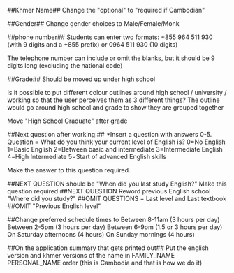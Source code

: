 
##Khmer Name##
Change the "optional" to "required if Cambodian"

##Gender##
Change gender choices to Male/Female/Monk

##phone number##
Students can enter two formats:
+855 964 511 930 (with 9 digits and a +855 prefix)
or 0964 511 930 (10 digits)

The telephone number can include or omit the blanks, but it should be 9 digits long (excluding the national code)

##Grade##
Should be moved up under high school

Is it possible to put different colour outlines around high school / university / working so that the user perceives them as 3 different things? The outline would go around high school and grade to show they are grouped together

Move "High School Graduate" after grade

##Next question after working:##
*Insert a question with answers 0-5. Question = What do you think your current level of English is?
0=No English
1=Basic English
2=Between basic and intermediate
3=Intermediate English
4=High Intermediate
5=Start of advanced English skills

Make the answer to this question required.

##NEXT QUESTION should be "When did you last study English?"
Make this question required
##NEXT QUESTION Reword previous English school "Where did you study?"
##OMIT QUESTIONS = Last level and Last textbook
##OMIT "Previous English level"

##Change preferred schedule times to
Between 8-11am (3 hours per day)
Between 2-5pm (3 hours per day)
Between 6-9pm (1.5 or 3 hours per day)
On Saturday afternoons (4 hours)
On Sunday mornings (4 hours)

##On the application summary that gets printed out##
Put the english version and khmer versions of the name in FAMILY_NAME PERSONAL_NAME order (this is Cambodia and that is how we do it)
